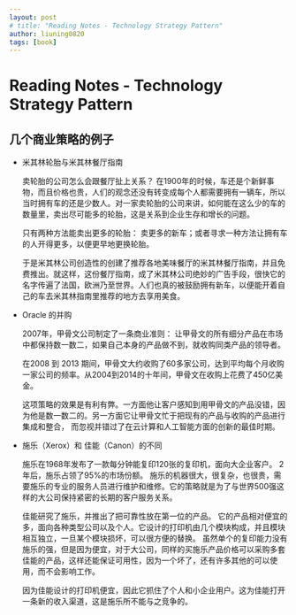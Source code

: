 ```yaml
---
layout: post
# title: "Reading Notes - Technology Strategy Pattern"
author: liuning0820
tags: [book]
---
```


# Reading Notes - Technology Strategy Pattern

## 几个商业策略的例子

- 米其林轮胎与米其林餐厅指南

    卖轮胎的公司怎么会跟餐厅扯上关系？
    在1900年的时候，车还是个新鲜事物，而且价格也贵，人们的观念还没有转变成每个人都需要拥有一辆车，所以当时拥有车的还是少数人。对一家卖轮胎的公司来讲，如何能在这么少的车的数量里，卖出尽可能多的轮胎，这是关系到企业生存和增长的问题。

    只有两种方法能卖出更多的轮胎： 卖更多的新车；或者寻求一种方法让拥有车的人开得更多，以便更早地更换轮胎。

    于是米其林公司创造性的创建了推荐各地美味餐厅的米其林餐厅指南，并且免费推出。就这样，这份餐厅指南，成了米其林公司绝妙的广告手段，很快它的名字传遍了法国，欧洲乃至世界。人们也真的被鼓励拥有新车，以便能开着自己的车去米其林指南里推荐的地方去享用美食。

- Oracle 的并购

    2007年，甲骨文公司制定了一条商业准则： 让甲骨文的所有细分产品在市场中都保持数一数二，如果自己本身的产品做不到，就收购同类产品的领导者。

    在2008 到 2013 期间，甲骨文大约收购了60多家公司，达到平均每个月收购一家公司的频率。从2004到2014的十年间，甲骨文在收购上花费了450亿美金。

    这项策略的效果是有利有弊。一方面他让客户感知到用甲骨文的产品没错，因为他是数一数二的。另一方面它让甲骨文忙于把现有的产品与收购的产品进行集成和整合， 而忽视并错过了在云计算和人工智能方面的创新的最佳时期。

- 施乐（Xerox）和 佳能（Canon）的不同

    施乐在1968年发布了一款每分钟能复印120张的复印机，面向大企业客户。 2年后，施乐占领了95%的市场份额。
    施乐的机器很大，很复杂，也很贵，需要施乐的专业的服务人员进行维护和维修。它的策略就是为了与世界500强这样的大公司保持紧密的长期的客户服务关系。

    佳能研究了施乐，并推出了把可靠性放在第一位的产品。 它的产品相对便宜的多，面向各种类型公司以及个人。它设计的打印机由几个模块构成，并且模块相互独立，一旦某个模块损坏，可以很方便的替换。 虽然单个的复印能力没有施乐的强，但是因为便宜，对于大公司，同样的买施乐产品价格可以采购多套佳能的产品，这样还能保证可用性，因为一个坏了，还有许多其他的可以使用，而不会影响工作。

    因为佳能设计的打印机便宜，因此它抓住了个人和小企业用户。这为佳能打开一条新的收入渠道，这是施乐所不能与之竞争的。
